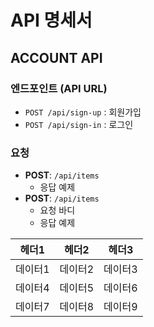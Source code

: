 # API 명세서

## ACCOUNT API

### 엔드포인트 (API URL)
- `POST /api/sign-up` : 회원가입
- `POST /api/sign-in` : 로그인

### 요청
- **POST**: `/api/items`
  - 응답 예제
- **POST**: `/api/items`
  - 요청 바디
  - 응답 예제

| 헤더1    | 헤더2    | 헤더3    |
|----------|----------|----------|
| 데이터1  | 데이터2  | 데이터3  |
| 데이터4  | 데이터5  | 데이터6  |
| 데이터7  | 데이터8  | 데이터9  |